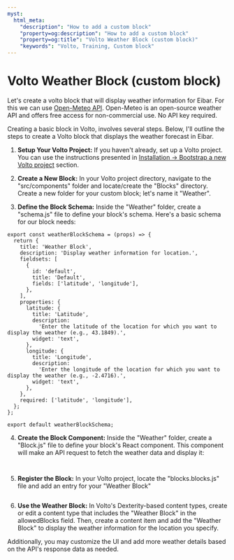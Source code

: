 ```yaml
---
myst:
  html_meta:
    "description": "How to add a custom block"
    "property=og:description": "How to add a custom block"
    "property=og:title": "Volto Weather Block (custom block)"
    "keywords": "Volto, Training, Custom block"
---
```


# Volto Weather Block (custom block)

Let's create a volto block that will display weather information for Eibar. For this we can use <a target="_blank" href="https://open-meteo.com/">Open-Meteo API</a>. Open-Meteo is an open-source weather API and offers free access for non-commercial use. No API key required.

Creating a basic block in Volto, involves several steps. Below, I'll outline the steps to create a Volto block that displays the weather forecast in Eibar.

1. **Setup Your Volto Project:** If you haven't already, set up a Volto project. You can use the instructions presented in [Installation -> Bootstrap a new Volto project](installation.md#bootstrap-a-new-volto-project) section.

2. **Create a New Block:** In your Volto project directory, navigate to the "src/components" folder and locate/create the "Blocks" directory. Create a new folder for your custom block; let's name it "Weather".

3. **Define the Block Schema:** Inside the "Weather" folder, create a "schema.js" file to define your block's schema. Here's a basic schema for our block needs:

```{code-block} js
export const weatherBlockSchema = (props) => {
  return {
    title: 'Weather Block',
    description: 'Display weather information for location.',
    fieldsets: [
      {
        id: 'default',
        title: 'Default',
        fields: ['latitude', 'longitude'],
      },
    ],
    properties: {
      latitude: {
        title: 'Latitude',
        description:
          'Enter the latitude of the location for which you want to display the weather (e.g., 43.1849).',
        widget: 'text',
      },
      longitude: {
        title: 'Longitude',
        description:
          'Enter the longitude of the location for which you want to display the weather (e.g., -2.4716).',
        widget: 'text',
      },
    },
    required: ['latitude', 'longitude'],
  };
};

export default weatherBlockSchema;
```

4. **Create the Block Component:** Inside the "Weather" folder, create a "Block.js" file to define your block's React component. This component will make an API request to fetch the weather data and display it:

```{code-block} jsx

```

```{code-block} jsx

```

5. **Register the Block:** In your Volto project, locate the "blocks.blocks.js" file and add an entry for your "Weather Block"

```{code-block} js

```

6. **Use the Weather Block:** In Volto's Dexterity-based content types, create or edit a content type that includes the "Weather Block" in the allowedBlocks field. Then, create a content item and add the "Weather Block" to display the weather information for the location you specify.

Additionally, you may customize the UI and add more weather details based on the API's response data as needed.
